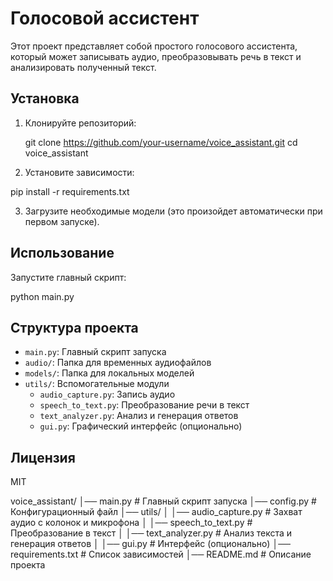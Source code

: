 # Голосовой ассистент

Этот проект представляет собой простого голосового ассистента, который может записывать аудио, преобразовывать речь в текст и анализировать полученный текст.

## Установка

1. Клонируйте репозиторий:

   git clone https://github.com/your-username/voice_assistant.git
   cd voice_assistant


2. Установите зависимости:

 pip install -r requirements.txt


3. Загрузите необходимые модели (это произойдет автоматически при первом запуске).

## Использование

Запустите главный скрипт:

python main.py


## Структура проекта

- `main.py`: Главный скрипт запуска
- `audio/`: Папка для временных аудиофайлов
- `models/`: Папка для локальных моделей
- `utils/`: Вспомогательные модули
  - `audio_capture.py`: Запись аудио
  - `speech_to_text.py`: Преобразование речи в текст
  - `text_analyzer.py`: Анализ и генерация ответов
  - `gui.py`: Графический интерфейс (опционально)

## Лицензия

MIT

voice_assistant/
│── main.py               # Главный скрипт запуска
│── config.py             # Конфигурационный файл
│── utils/
│   │── audio_capture.py  # Захват аудио с колонок и микрофона
│   │── speech_to_text.py # Преобразование в текст
│   │── text_analyzer.py  # Анализ текста и генерация ответов
│   │── gui.py            # Интерфейс (опционально)
│── requirements.txt      # Список зависимостей
│── README.md             # Описание проекта